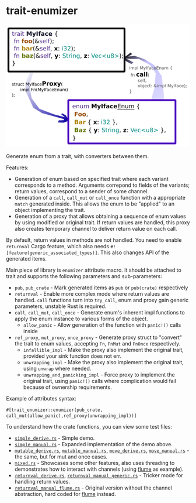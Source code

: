 # trait-enumizer

![img](doc_header.png)

Generate enum from a trait, with converters between them.

Features:

* Generation of enum based on specified trait where each variant corresponds to a method. Arguments correpond to fields of the variants; return values, correspond to a sender of some channel.
* Generation of a `call`, `call_mut` or `call_once` function with a appropriate `match` generated inside. This allows the enum to be "applied" to an object implementing the trait.
* Generation of a proxy that allows obtaining a sequence of enum values by using modified or original trait. If return values are handled, this proxy also creates temporary channel to deliver return value on each call.

By default, return values in methods are not handled. You need to enable `returnval` Cargo feature, which also needs `#![feature(generic_associated_types)]`. This also changes API of the generated items.

Main piece of library is `enumizer` attribute macro. It should be attached to trait and supports the following parameters and sub-parameters:

* `pub`, `pub_crate` - Mark generated items as `pub` or `pub(crate)` respectively
* `returnval` - Enable more complex mode where return values are handled. `call` functions turn into `try_call`, enum and proxy gain generic parameters, unstable Rust is required.
* `call`, `call_mut`, `call_once` - Generate enum's inherent impl functions to apply the enum instance to various forms of the object.
    * `allow_panic` - Allow generation of the function with `panic!()` calls inside
* `ref_proxy`, `mut_proxy`, `once_proxy` - Generate proxy struct to "convert" the trait to enum values, accepting `Fn`, `FnMut` and `FnOnce` respectively.
    * `infallible_impl` - Make the proxy also implement the original trait, provided your sink function does not err.
    * `unwrapping_impl` - Make the proxy also implement the original trait, using `unwrap` where needed.
    * `unwrapping_and_panicking_impl` - Force proxy to implement the original trait, using `panic!()` calls where complication would fail because of ownership requirements.

Example of attributes syntax:

```rust,ignore
#[trait_enumizer::enumizer(pub_crate, call_mut(allow_panic),ref_proxy(unwrapping_impl))]
```

To understand how the crate functions, you can view some test files:

* [`simple_derive.rs`](crates/trait-enumizer/tests/simple_derive.rs) - Simple demo.
* [`simple_manual.rs`](crates/trait-enumizer/tests/simple_manual.rs) - Expanded implementation of the demo above.
* [`mutable_derive.rs`](crates/trait-enumizer/tests/mutable_derive.rs), [`mutable_manual.rs`](crates/trait-enumizer/tests/mutable_manual.rs), [`move_derive.rs`](crates/trait-enumizer/tests/move_derive.rs), [`move_manual.rs`](crates/trait-enumizer/tests/move_manual.rs) - the same, but for mut and once cases.
* [`mixed.rs`](crates/trait-enumizer/tests/mixed.rs) - Showcases some other features, also uses threading to demonstrates how to interact with channels (using [flume](https://crates.io/crates/flume) as example).
* [`returnval_derive.rs`](crates/trait-enumizer/tests/returnval_derive.rs), [`returnval_manual_generic.rs`](crates/trait-enumizer/tests/returnval_manual_generic.rs) - Tricker mode for handling return values.
* [`returnval_manual_flume.rs`](crates/trait-enumizer/tests/returnval_manual_flume.rs) - Original version without the channel abstraction, hard coded for [flume](https://crates.io/crates/flume) instead.
